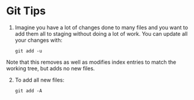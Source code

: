 # Git Tips

1. Imagine you have a lot of changes done to many files and you want to add 
them all to staging without doing a lot of work. You can update all your
changes with:
    
    ```
    git add -u
    ```
Note that this removes as well as modifies index entries to match the working
tree, but adds no new files.  

2. To add all new files:
    ```
    git add -A
    ```
